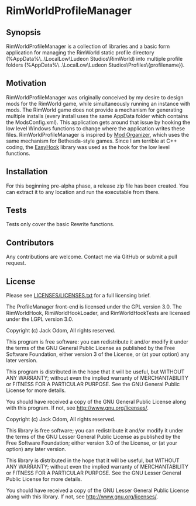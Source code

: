 # RimWorldProfileManager

## Synopsis

RimWorldProfileManager is a collection of libraries and a basic form application for managing the RimWorld static profile directory (%AppData%\\..\\LocalLow\\Ludeon Studios\\RimWorld) into multiple profile folders (%AppData%\\..\\LocalLow\\Ludeon Studios\\Profiles\\{profilename}).

## Motivation

RimWorldProfileManager was originally conceived by my desire to design mods for the RimWorld game, while simultaneously running an instance with mods. The RimWorld game does not provide a mechanism for generating multiple installs (every install uses the same AppData folder which contains the ModsConfig.xml). This application gets around that issue by hooking the low level Windows functions to change where the application writes these files. RimWorldProfileManager is inspired by <a href="http://sourceforge.net/projects/modorganizer/">Mod Organizer</a>, which uses the same mechanism for Bethesda-style games. Since I am terrible at C++ coding, the <a href="http://easyhook.codeplex.com/">EasyHook</a> library was used as the hook for the low level functions.

## Installation

For this beginning pre-alpha phase, a release zip file has been created. You can extract it to any location and run the executable from there.

## Tests

Tests only cover the basic Rewrite functions.

## Contributors

Any contributions are welcome. Contact me via GitHub or submit a pull request.

## License

Please see <a href="https://github.com/theit8514/RimWorldProfileManager/blob/master/LICENSES/LICENSES.txt">LICENSES/LICENSES.txt</a> for a full licensing brief.

The ProfileManager front-end is licensed under the GPL version 3.0. The RimWorldHook, RimWorldHookLoader, and RimWorldHookTests are licensed under the LGPL version 3.0.

Copyright (c) Jack Odom, All rights reserved.

This program is free software: you can redistribute it and/or modify it under the terms of the GNU General Public License as published by the Free Software Foundation, either version 3 of the License, or (at your option) any later version.

This program is distributed in the hope that it will be useful, but WITHOUT ANY WARRANTY; without even the implied warranty of MERCHANTABILITY or FITNESS FOR A PARTICULAR PURPOSE.  See the GNU General Public License for more details.

You should have received a copy of the GNU General Public License along with this program.  If not, see <http://www.gnu.org/licenses/>.

Copyright (c) Jack Odom, All rights reserved.

This library is free software; you can redistribute it and/or modify it under the terms of the GNU Lesser General Public License as published by the Free Software Foundation; either version 3.0 of the License, or (at your option) any later version.

This library is distributed in the hope that it will be useful, but WITHOUT ANY WARRANTY; without even the implied warranty of MERCHANTABILITY or FITNESS FOR A PARTICULAR PURPOSE.  See the GNU Lesser General Public License for more details.

You should have received a copy of the GNU Lesser General Public License along with this library.  If not, see <http://www.gnu.org/licenses/>.
